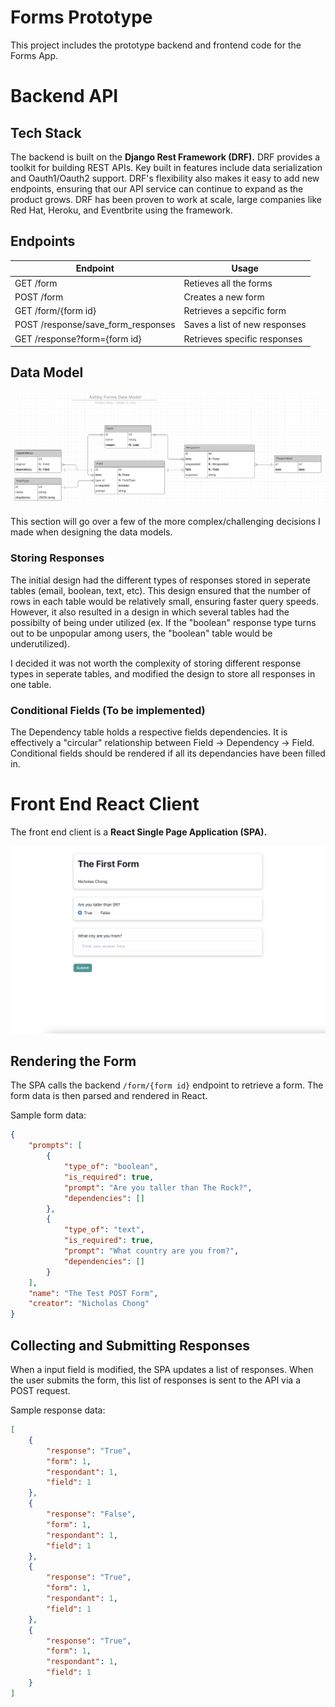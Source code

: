 # Forms Prototype

This project includes the prototype backend and frontend code for the Forms App.

# Backend API

## Tech Stack

The backend is built on the **Django Rest Framework (DRF).** DRF provides a toolkit for building REST APIs. Key built in features include data serialization and Oauth1/Oauth2 support. DRF's flexibility also makes it easy to add new endpoints, ensuring that our API service can continue to expand as the product grows. DRF has been proven to work at scale, large companies like Red Hat, Heroku, and Eventbrite using the framework. 

## Endpoints

|  Endpoint | Usage|
| ------------- | ------------- |
| GET /form | Retieves all the forms  |
| POST /form | Creates a new form |
| GET /form/{form id} | Retrieves a sepcific form |
| POST /response/save_form_responses | Saves a list of new responses |
| GET /response?form={form id}| Retrieves specific responses |

## Data Model

![](.github/datamodel.png)

This section will go over a few of the more complex/challenging decisions I made when designing the data models.

### Storing Responses

The initial design had the different types of responses stored in seperate tables (email, boolean, text, etc). This design ensured that the number of rows in each table would be relatively small, ensuring faster query speeds. However, it also resulted in a design in which several tables had the possibilty of being under utilized (ex. If the "boolean" response type turns out to be unpopular among users, the "boolean" table would be underutilized). 

I decided it was not worth the complexity of storing different response types in seperate tables, and modified the design to store all responses in one table. 

### Conditional Fields (To be implemented)

The Dependency table holds a respective fields dependencies. It is effectively a "circular" relationship between Field -> Dependency -> Field. Conditional fields should be rendered if all its dependancies have been filled in.

# Front End React Client

The front end client is a **React Single Page Application (SPA).** 

![](.github/form.png)

## Rendering the Form

The SPA calls the backend ```/form/{form id}``` endpoint to retrieve a form. The form data is then parsed and rendered in React. 

Sample form data:

```json
{
    "prompts": [
        {
            "type_of": "boolean",
            "is_required": true,
            "prompt": "Are you taller than The Rock?",
            "dependencies": []
        },
        {
            "type_of": "text",
            "is_required": true,
            "prompt": "What country are you from?",
            "dependencies": []
        }
    ],
    "name": "The Test POST Form",
    "creator": "Nicholas Chong"
}
```

## Collecting and Submitting Responses

When a input field is modified, the SPA updates a list of responses. When the user submits the form, this list of responses is sent to the API via a POST request.

Sample response data:

```json
[
    {
        "response": "True",
        "form": 1,
        "respondant": 1,
        "field": 1
    },
    {
        "response": "False",
        "form": 1,
        "respondant": 1,
        "field": 1
    },
    {
        "response": "True",
        "form": 1,
        "respondant": 1,
        "field": 1
    },
    {
        "response": "True",
        "form": 1,
        "respondant": 1,
        "field": 1
    }
]
```
